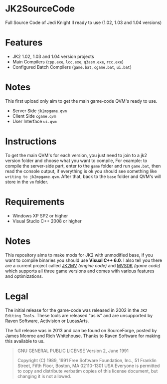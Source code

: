 # JK2SourceCode
Full Source Code of Jedi Knight II ready to use (1.02, 1.03 and 1.04 versions)

# Features
* JK2 1.02, 1.03 and 1.04 version projects
* Main Compilers (`cpp.exe`, `lcc.exe`, `q3asm.exe`, `rcc.exe`)
* Configured Batch Compilers (`game.bat`, `cgame.bat`, `ui.bat`)

# Notes
This first upload only aim to get the main game-code QVM's ready to use.
* Server Side `jk2mpgame.qvm`
* Client Side `cgame.qvm`
* User Interface `ui.qvm`

# Instructions
To get the main QVM's for each version, you just need to join to a jk2 version folder and choose what you want to compile, For example: to compile the server-side part, enter to the `game` folder and run `game.bat`, then read the console output, if everything is ok you should see something like `writing to jk2mpgame.qvm`. After that, back to the `base` folder and QVM's will store in the `vm` folder. 

# Requirements
* Windows XP SP2 or higher
* Visual Studio C++ 2008 or higher

# Notes
This repository aims to make mods for JK2 with unmodified base, if you want to compile binaries you should use **Visual C++ 6.0**. I also tell you there are a current project called [JK2MV](https://github.com/mvdevs/jk2mv) _(engine code)_ and [MVSDK](https://github.com/mvdevs/mvsdk) _(game code)_ which supports all three game versions and comes with various features and optimizations.

# Legal
The initial release for the game-code was released in 2002 in the `JK2 Editing Tools`. These tools are released "as is" and are unsupported by Raven Software, Activision or LucasArts.

The full release was in 2013 and can be found on SourceForge, posted by James Monroe and Rich Whitehouse. Thanks to Raven Software for making this available to us.

> GNU GENERAL PUBLIC LICENSE
> Version 2, June 1991
> 
> Copyright (C) 1989, 1991 Free Software Foundation, Inc.,
> 51 Franklin Street, Fifth Floor, Boston, MA 02110-1301 USA
> Everyone is permitted to copy and distribute verbatim copies
> of this license document, but changing it is not allowed.
